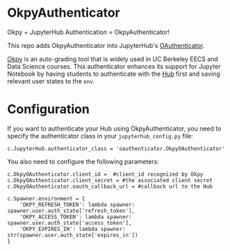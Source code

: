 # OkpyAuthenticator

Okpy + JupyterHub Authentication = OkpyAuthenticator!


This repo adds OkpyAuthenticator into JupyterHub's [OAuthenticator](https://github.com/jupyterhub/oauthenticator).


[Okpy](https://github.com/Cal-CS-61A-Staff/ok-client) is an auto-grading tool that
is widely used in UC Berkeley EECS and Data Science courses. This authenticator
enhances its support for Jupyter Notebook by having students to authenticate with
the [Hub](http://datahub.berkeley.edu/hub/home) first and saving relevant user states
to the `env`.


# Configuration

If you want to authenticate your Hub using OkpyAuthenticator, you need to specify
the authenticator class in your `jupyterhub_config.py` file:

```
c.JupyterHub.authenticator_class = 'oauthenticator.OkpyOAuthenticator'
```

You also need to configure the following parameters:
```
c.OkpyOAuthenticator.client_id =  #client_id recognized by Okpy
c.OkpyOAuthenticator.client_secret = #the associated client secret
c.OkpyOAuthenticator.oauth_callback_url = #callback url to the Hub

c.Spawner.environment = {
    'OKPY_REFRESH_TOKEN': lambda spawner: spawner.user.auth_state['refresh_token'],
    'OKPY_ACCESS_TOKEN': lambda spawner: spawner.user.auth_state['access_token'],
    'OKPY_EXPIRES_IN': lambda spawner: str(spawner.user.auth_state['expires_in'])
}

```
